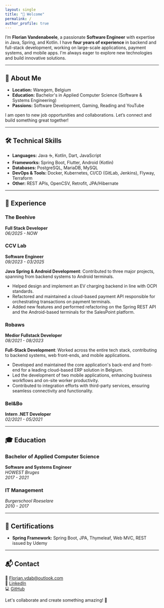 ```yaml
---
layout: single
title: "👋 Welcome"
permalink: /
author_profile: true
---
```


I’m **Florian Vandenabeele**, a passionate **Software Engineer** with expertise in Java, Spring, and Kotlin. I have **four years of experience** in backend and full-stack development, working on large-scale applications, payment systems, and mobile apps. I'm always eager to explore new technologies and build innovative solutions.

---

## 🚀 About Me
- **Location:** Waregem, Belgium  
- **Education:** Bachelor's in Applied Computer Science (Software & Systems Engineering)  
- **Passions:** Software Development, Gaming, Reading and YouTube

I am open to new job opportunities and collaborations. Let’s connect and build something great together!

---

## 🛠️ Technical Skills

- **Languages:** Java ☕, Kotlin, Dart, JavaScript
- **Frameworks:** Spring Boot, Flutter, Android (Kotlin)
- **Databases:** PostgreSQL, MariaDB, MySQL
- **DevOps & Tools:** Docker, Kubernetes, CI/CD (GitLab, Jenkins), Flyway, Terraform
- **Other:** REST APIs, OpenCSV, Retrofit, JPA/Hibernate

---

## 💼 Experience

### **The Beehive**  
**Full Stack Developer**  
*06/2025 - NOW*

### **CCV Lab**  
**Software Engineer**  
*09/2023 - 03/2025*

**Java Spring & Android Development**: Contributed to three major projects, spanning from backend systems to Android terminals.
- Helped design and implement an EV charging backend in line with OCPI standards.
- Refactored and maintained a cloud-based payment API responsible for orchestrating transactions on payment terminals.
- Added new features and performed refactoring on the Spring REST API and the Android-based terminals for the SalesPoint platform.

### **Robaws**  
**Medior Fullstack Developer**  
*08/2021 - 08/2023*

**Full-Stack Development**: Worked across the entire tech stack, contributing to backend systems, web front-ends, and mobile applications.
- Developed and maintained the core application's back-end and front-end for a leading cloud-based ERP solution in Belgium.
- Led the development of two mobile applications, enhancing business workflows and on-site worker productivity.
- Contributed to integration efforts with third-party services, ensuring seamless connectivity and functionality.

### **Bel&Bo**  
**Intern .NET Developer**  
*02/2021 - 05/2021*

---

## 🎓 Education

### **Bachelor of Applied Computer Science**  
**Software and Systems Engineer**  
*HOWEST Bruges*  
*2017 - 2021*

### **IT Management**  
*Burgerschool Roeselare*  
*2010 - 2017*

---

## 📜 Certifications
- **Spring Framework:** Spring Boot, JPA, Thymeleaf, Web MVC, REST issued by Udemy

---

## 📬 Contact
📧 [Florian.vdab@outlook.com](mailto:Florian.vdab@outlook.com)  
🔗 [LinkedIn](https://www.linkedin.com/in/florianvdab)  
💻 [GitHub](https://github.com/Florianvdab)

Let's collaborate and create something amazing! 🚀

